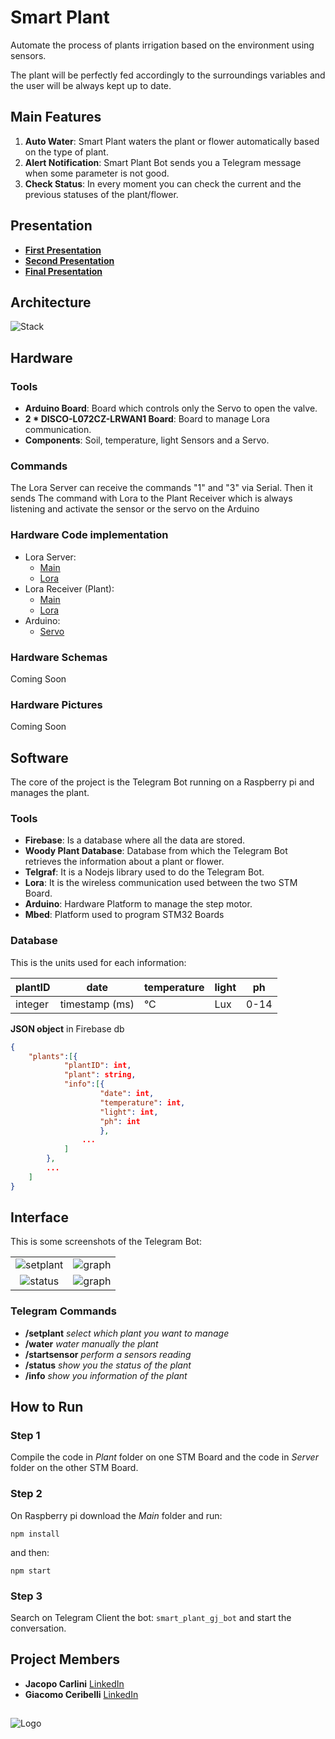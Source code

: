 # Smart Plant
Automate the process of plants irrigation based on the environment using sensors.

The plant will be perfectly fed accordingly to the surroundings variables and the user will be always kept up to date.

## Main Features
1. **Auto Water**: Smart Plant waters the plant or flower automatically based on the type of plant.
2. **Alert Notification**: Smart Plant Bot sends you a Telegram message when some parameter is not good.
3. **Check Status**: In every moment you can check the current and the previous statuses of the plant/flower.

## Presentation
* [**First Presentation**](https://www.slideshare.net/ceribbo/smart-plant-first-presentation-100457174)
* [**Second Presentation**](https://www.slideshare.net/ceribbo/smart-plant-second-presentation)
* [**Final Presentation**](https://www.slideshare.net/ceribbo/smart-plant-final-presentation-100457179)


## Architecture
![Stack](https://raw.githubusercontent.com/pervasivesystems/smart-plant/master/structure.jpg)


## Hardware
### Tools
* **Arduino Board**: Board which controls only the Servo to open the valve.
* **2 * DISCO-L072CZ-LRWAN1 Board**: Board to manage Lora communication.
* **Components**: Soil, temperature, light Sensors and a Servo.

### Commands
The Lora Server can receive the commands "1" and "3" via Serial. Then it sends The command with Lora to the Plant Receiver which is always listening and activate the sensor or the servo on the Arduino

### Hardware Code implementation
* Lora Server: 
    * [Main](https://github.com/pervasivesystems/smart-plant/blob/master/Lora-Server/main.cpp)
    * [Lora](https://github.com/pervasivesystems/smart-plant/blob/master/Lora-Server/SX1276ServerLora/ServerLora.cpp)
* Lora Receiver (Plant):
    * [Main](https://github.com/pervasivesystems/smart-plant/blob/master/Lora-Plant/main.cpp)
    * [Lora](https://github.com/pervasivesystems/smart-plant/blob/master/Lora-Plant/SX1276PlantLora/PlantLora.cpp)
* Arduino:
    * [Servo](https://github.com/pervasivesystems/smart-plant/blob/master/Arduino-Servo/sketch_may31a.ino)

### Hardware Schemas
Coming Soon
### Hardware Pictures
Coming Soon

## Software
The core of the project is the Telegram Bot running on a Raspberry pi and manages the plant.

### Tools
* **Firebase**: Is a database where all the data are stored.
* **Woody Plant Database**: Database from which the Telegram Bot retrieves the information about a plant or flower.
* **Telgraf**: It is a Nodejs library used to do the Telegram Bot.
* **Lora**: It is the wireless communication used between the two STM Board.
* **Arduino**: Hardware Platform to manage the step motor.  
* **Mbed**: Platform used to program STM32 Boards

### Database

This is the units used for each information:

| plantID |      date      | temperature | light | ph   |
| ------- | -------------- | ----------- | ----- | ---- |
| integer | timestamp (ms) |     °C      | Lux   | 0-14 |


**JSON object** in Firebase db
```json
{
    "plants":[{
            "plantID": int,
            "plant": string,
            "info":[{
                    "date": int,
                    "temperature": int,
                    "light": int,
                    "ph": int
                    },
                ...
            ]
        },
        ...
    ]
}
```



## Interface
This is some screenshots of the Telegram Bot:

| | |
|:-------------------------:|:-------------------------:|
|<img alt="setplant" src="https://raw.githubusercontent.com/pervasivesystems/smart-plant/master/setplant.png">|<img alt="graph" src="https://raw.githubusercontent.com/pervasivesystems/smart-plant/master/graph.png">|
|<img alt="status" src="https://raw.githubusercontent.com/pervasivesystems/smart-plant/master/status.png">|<img alt="graph" src="https://raw.githubusercontent.com/pervasivesystems/smart-plant/master/info.png">|

### Telegram Commands

- **/setplant** _select which plant you want to manage_
- **/water** _water manually the plant_
- **/startsensor** _perform a sensors reading_
- **/status** _show you the status of the plant_
- **/info** _show you information of the plant_

## How to Run

### Step 1
Compile the code in *Plant* folder on one STM Board and the code in *Server* folder on the other STM Board.

### Step 2
On Raspberry pi download the *Main* folder and run:

`npm install`

and then:

`npm start`

### Step 3
Search on Telegram Client the bot: `smart_plant_gj_bot` and start the conversation.



## Project Members
* **Jacopo Carlini**  [LinkedIn](https://www.linkedin.com/in/jacopo-carlini/)
* **Giacomo Ceribelli**  [LinkedIn](https://www.linkedin.com/in/giacomo-ceribelli/)

 ##
 ![Logo](https://github.com/pervasivesystems/smart-plant/blob/master/Sapienza_Universit___di_Roma-logo-C9225434E8-seeklogo.com%20(1).png "Sapienza")
